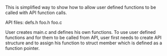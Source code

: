 This is simplified way to show how to allow user defined functions to be called with API function calls. 

API files:
	defs.h
	foo.h
	foo.c

User creates main.c and defines his own functions. To use user defined functions and for them to be called from API, user first needs to create API structure and to assign his function to struct member which is defined as a function pointer. 